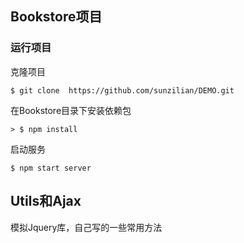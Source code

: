 ## Bookstore项目

### 运行项目

克隆项目 
```
$ git clone  https://github.com/sunzilian/DEMO.git
```
在Bookstore目录下安装依赖包
```
> $ npm install 
```
启动服务
```
$ npm start server 
```

## Utils和Ajax

模拟Jquery库，自己写的一些常用方法



